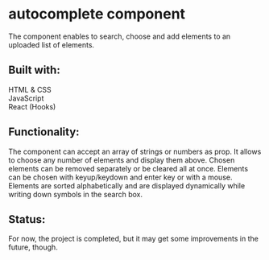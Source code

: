 # autocomplete component

The component enables to search, choose and add elements to an uploaded list of elements.

## Built with:

HTML & CSS  
JavaScript  
React (Hooks)

## Functionality:

The component can accept an array of strings or numbers as prop. It allows to choose any number of elements and display them above. Chosen elements can be removed separately or be cleared all at once. Elements can be chosen with keyup/keydown and enter key or with a mouse. Elements are sorted alphabetically and are displayed dynamically while writing down symbols in the search box.

## Status:

For now, the project is completed, but it may get some improvements in the future, though.